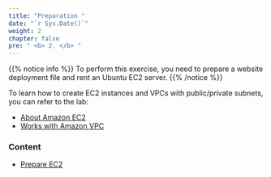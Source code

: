 ```yaml
---
title: "Preparation "
date: "`r Sys.Date()`"
weight: 2
chapter: false
pre: " <b> 2. </b> "
---
```


{{% notice info %}}
To perform this exercise, you need to prepare a website deployment file and rent an Ubuntu EC2 server.
{{% /notice %}}

To learn how to create EC2 instances and VPCs with public/private subnets, you can refer to the lab:

- [About Amazon EC2](https://000004.awsstudygroup.com/en/)
- [Works with Amazon VPC](https://000003.awsstudygroup.com/en/)

### Content

- [Prepare EC2](2.1-createec2/)

